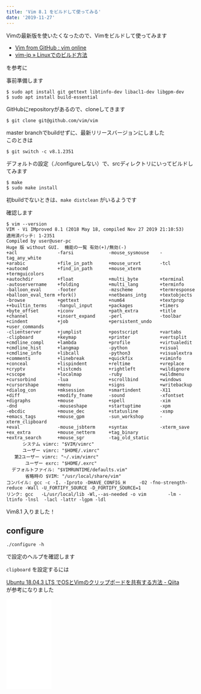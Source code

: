 ```yaml
---
title: 'Vim 8.1 をビルドして使ってみる'
date: '2019-11-27'
---
```


Vimの最新版を使いたくなったので、Vimをビルドして使ってみます

- [Vim from GitHub : vim online](https://www.vim.org/git.php)
- [vim\-jp » Linuxでのビルド方法](https://vim-jp.org/docs/build_linux.html)

を参考に

事前準備します  

```
$ sudo apt install git gettext libtinfo-dev libacl1-dev libgpm-dev
$ sudo apt install build-essential
```

GitHubにrepositoryがあるので、cloneしてきます

```
$ git clone git@github.com/vim/vim  
```

master branchでbuildせずに、最新リリースバージョンにしました  
このときは  

```
$ git switch -c v8.1.2351
```

デフォルトの設定（./configureしない）で、srcディレクトリにいってビルドしてみます

```
$ make
$ sudo make install
```

初buildでないときは、`make distclean` がいるようです

確認します

```
$ vim --version
VIM - Vi IMproved 8.1 (2018 May 18, compiled Nov 27 2019 21:10:53)
適用済パッチ: 1-2351
Compiled by user@user-pc
Huge 版 without GUI.  機能の一覧 有効(+)/無効(-)
+acl               -farsi             -mouse_sysmouse    -tag_any_white
+arabic            +file_in_path      +mouse_urxvt       -tcl
+autocmd           +find_in_path      +mouse_xterm       +termguicolors
+autochdir         +float             +multi_byte        +terminal
-autoservername    +folding           +multi_lang        +terminfo
-balloon_eval      -footer            -mzscheme          +termresponse
+balloon_eval_term +fork()            +netbeans_intg     +textobjects
-browse            +gettext           +num64             +textprop
++builtin_terms    -hangul_input      +packages          +timers
+byte_offset       +iconv             +path_extra        +title
+channel           +insert_expand     -perl              -toolbar
+cindent           +job               +persistent_undo   +user_commands
-clientserver      +jumplist          +postscript        +vartabs
-clipboard         +keymap            +printer           +vertsplit
+cmdline_compl     +lambda            +profile           +virtualedit
+cmdline_hist      +langmap           -python            +visual
+cmdline_info      +libcall           -python3           +visualextra
+comments          +linebreak         +quickfix          +viminfo
+conceal           +lispindent        +reltime           +vreplace
+cryptv            +listcmds          +rightleft         +wildignore
+cscope            +localmap          -ruby              +wildmenu
+cursorbind        -lua               +scrollbind        +windows
+cursorshape       +menu              +signs             +writebackup
+dialog_con        +mksession         +smartindent       -X11
+diff              +modify_fname      -sound             -xfontset
+digraphs          +mouse             +spell             -xim
-dnd               -mouseshape        +startuptime       -xpm
-ebcdic            +mouse_dec         +statusline        -xsmp
+emacs_tags        +mouse_gpm         -sun_workshop      -xterm_clipboard
+eval              -mouse_jsbterm     +syntax            -xterm_save
+ex_extra          +mouse_netterm     +tag_binary        
+extra_search      +mouse_sgr         -tag_old_static    
      システム vimrc: "$VIM/vimrc"
      ユーザー vimrc: "$HOME/.vimrc"
   第2ユーザー vimrc: "~/.vim/vimrc"
       ユーザー exrc: "$HOME/.exrc"
  デフォルトファイル: "$VIMRUNTIME/defaults.vim"
       省略時の $VIM: "/usr/local/share/vim"
コンパイル: gcc -c -I. -Iproto -DHAVE_CONFIG_H     -O2 -fno-strength-reduce -Wall -U_FORTIFY_SOURCE -D_FORTIFY_SOURCE=1       
リンク: gcc   -L/usr/local/lib -Wl,--as-needed -o vim        -lm -ltinfo -lnsl  -lacl -lattr -lgpm -ldl    
```

Vim8.1 入りました！

## configure

```
./configure -h
```

で設定のヘルプを確認します

`clipboard` を設定するには

[Ubuntu 18\.04\.3 LTS でOSとVimのクリップボードを共有する方法 \- Qiita](https://qiita.com/gorilla0513/items/4034b8a0be5ff5808bb7)  
が参考になりました


<iframe style="width:120px;height:240px;" marginwidth="0" marginheight="0" scrolling="no" frameborder="0" src="//rcm-fe.amazon-adsystem.com/e/cm?lt1=_blank&bc1=000000&IS2=1&bg1=FFFFFF&fc1=000000&lc1=0000FF&t=freks-22&language=ja_JP&o=9&p=8&l=as4&m=amazon&f=ifr&ref=as_ss_li_til&asins=B00HWLJI3U&linkId=50a986489dbbd53877243f7a16537d8c"></iframe>